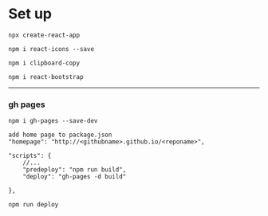 # Set up

`npx create-react-app`

`npm i react-icons --save`

`npm i clipboard-copy`

`npm i react-bootstrap`
___
### gh pages
`npm i gh-pages --save-dev`

```
add home page to package.json 
"homepage": "http://<githubname>.github.io/<reponame>",

"scripts": {
    //...
    "predeploy": "npm run build",
    "deploy": "gh-pages -d build"

},
```
`npm run deploy`
